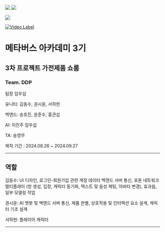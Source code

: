 <img src="https://img.shields.io/badge/unity-%23000000.svg?&style=for-the-badge&logo=unity&logoColor=white" /> <img src="https://img.shields.io/badge/blender-%23F5792A.svg?&style=for-the-badge&logo=blender&logoColor=white" /> 

<img src="https://img.shields.io/badge/Photon-004480?style=for-the-badge&logo=photon&logoColor=white"/>

[![Video Label](https://img.youtube.com/vi/fTxsqThQ7gU/0.jpg)](https://youtu.be/fTxsqThQ7gU)

<h1>메타버스 아카데미 3기</h1>

<h2>3차 프로젝트 가전제품 쇼룸</h2>

<h3>Team. DDP</h3>

팀장 임우섭

유니티: 김동수, 권시윤, 서하현

백엔드: 송호진, 윤준수, 홍관섭

AI: 이진주 임우섭

TA: 송영무

제작 기간 : 2024.08.26 ~ 2024.09.27

---
<h2>역할</h2>
김동수: UI 디자인, 로그인-회원가입 관련 계정 데이터 백엔드 서버 통신, 포톤 네트워크 멀티플레이 (방 생성, 입장, 캐릭터 동기화, 텍스트 및 음성 채팅, 아바타 변경), 효과음, 일부 모델링 작업

권시윤: AI 챗봇 및 백엔드 서버 통신, 제품 판별, 상호작용 및 인터렉션 요소 설계, 캐릭터 기초 설계 

서하현: 플레이어 캐릭터

---
